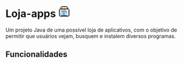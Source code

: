 # Loja-apps <img src="./assets/icons/store.png?raw=true" width="32" height="32">

Um projeto Java de uma possível loja de aplicativos, com o objetivo de permitir que usuários vejam, busquem e instalem diversos programas.

## Funcionalidades

